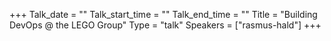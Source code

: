 +++
Talk_date = ""
Talk_start_time = ""
Talk_end_time = ""
Title = "Building DevOps @ the LEGO Group"
Type = "talk"
Speakers = ["rasmus-hald"]
+++
